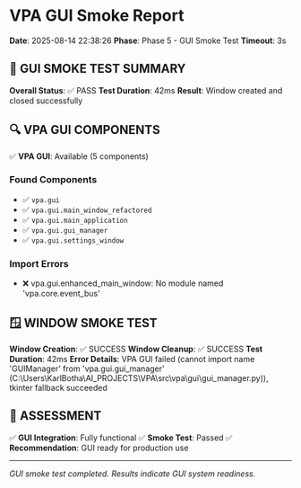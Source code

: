 # VPA GUI Smoke Report

**Date**: 2025-08-14 22:38:26
**Phase**: Phase 5 - GUI Smoke Test
**Timeout**: 3s

## 🎯 **GUI SMOKE TEST SUMMARY**

**Overall Status**: ✅ PASS
**Test Duration**: 42ms
**Result**: Window created and closed successfully

## 🔍 **VPA GUI COMPONENTS**

✅ **VPA GUI**: Available (5 components)

### Found Components
- ✅ `vpa.gui`
- ✅ `vpa.gui.main_window_refactored`
- ✅ `vpa.gui.main_application`
- ✅ `vpa.gui.gui_manager`
- ✅ `vpa.gui.settings_window`

### Import Errors
- ❌ vpa.gui.enhanced_main_window: No module named 'vpa.core.event_bus'

## 🪟 **WINDOW SMOKE TEST**

**Window Creation**: ✅ SUCCESS
**Window Cleanup**: ✅ SUCCESS
**Test Duration**: 42ms
**Error Details**: VPA GUI failed (cannot import name 'GUIManager' from 'vpa.gui.gui_manager' (C:\Users\KarlBotha\AI_PROJECTS\VPA\src\vpa\gui\gui_manager.py)), tkinter fallback succeeded

## 🏁 **ASSESSMENT**

✅ **GUI Integration**: Fully functional
✅ **Smoke Test**: Passed
✅ **Recommendation**: GUI ready for production use

---
*GUI smoke test completed. Results indicate GUI system readiness.*